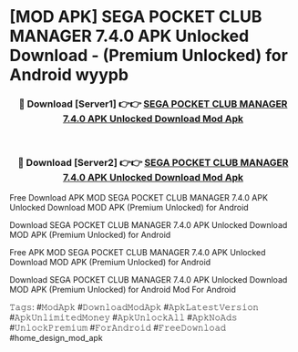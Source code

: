 # [MOD APK] SEGA POCKET CLUB MANAGER 7.4.0 APK Unlocked Download - (Premium Unlocked) for Android wyypb



<div align="center">
<h3>🔴 Download [Server1] 👉👉 <a href="https://momento.my/?title=SEGA_POCKET_CLUB_MANAGER_7.4.0_APK_Unlocked_Download">SEGA POCKET CLUB MANAGER 7.4.0 APK Unlocked Download Mod Apk</a></h3><br>

<h3>🔴 Download [Server2] 👉👉 <a href="https://momento.my/?title=SEGA_POCKET_CLUB_MANAGER_7.4.0_APK_Unlocked_Download">SEGA POCKET CLUB MANAGER 7.4.0 APK Unlocked Download Mod Apk</a></h3>
</div>



Free Download APK MOD SEGA POCKET CLUB MANAGER 7.4.0 APK Unlocked Download MOD APK (Premium Unlocked) for Android

Download SEGA POCKET CLUB MANAGER 7.4.0 APK Unlocked Download MOD APK (Premium Unlocked) for Android

Free APK MOD SEGA POCKET CLUB MANAGER 7.4.0 APK Unlocked Download MOD APK (Premium Unlocked) for Android

Download SEGA POCKET CLUB MANAGER 7.4.0 APK Unlocked Download MOD APK (Premium Unlocked) for Android Mod For Android

𝚃𝚊𝚐𝚜: #𝙼𝚘𝚍𝙰𝚙𝚔 #𝙳𝚘𝚠𝚗𝚕𝚘𝚊𝚍𝙼𝚘𝚍𝙰𝚙𝚔 #𝙰𝚙𝚔𝙻𝚊𝚝𝚎𝚜𝚝𝚅𝚎𝚛𝚜𝚒𝚘𝚗 #𝙰𝚙𝚔𝚄𝚗𝚕𝚒𝚖𝚒𝚝𝚎𝚍𝙼𝚘𝚗𝚎𝚢 #𝙰𝚙𝚔𝚄𝚗𝚕𝚘𝚌𝚔𝙰𝚕𝚕 #𝙰𝚙𝚔𝙽𝚘𝙰𝚍𝚜 #𝚄𝚗𝚕𝚘𝚌𝚔𝙿𝚛𝚎𝚖𝚒𝚞𝚖 #𝙵𝚘𝚛𝙰𝚗𝚍𝚛𝚘𝚒𝚍 #𝙵𝚛𝚎𝚎𝙳𝚘𝚠𝚗𝚕𝚘𝚊𝚍 #home_design_mod_apk
